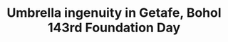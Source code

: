---
layout: post
title: 'Umbrella ingenuity in Getafe, Bohol 143rd Foundation Day'
category: headlines
image: true
hl-title: 'UMBRELLA INGENUITY.'
hl-desc: 'These 1,200 umbrellas welcomed visitors and guests during the 143rd Foundation Day of Getafe town last Thursday as part of the ingenuity of Mayor Casey Shaun M. Camacho. National media outlets like GMA 7 and PTV 4 manifest its awe and admiration as the attraction was featured in its programs. FULL STORY ON P. 4(Photo by Ric V. Obecencio)'
dated: 0ct 15 - 21, 2017
---